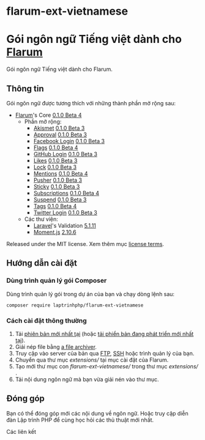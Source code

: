 # flarum-ext-vietnamese
# Gói ngôn ngữ Tiếng việt dành cho [Flarum](http://flarum.org/)

Gói ngôn ngữ Tiếng việt dành cho Flarum.

## Thông tin

Gói ngôn ngữ được tương thích với những thành phần mở rộng sau:

- [Flarum](https://github.com/flarum/core)'s Core [0.1.0 Beta 4](https://github.com/flarum/core/releases/tag/v0.1.0-beta.4)
  - Phần mở rộng:
    - [Akismet](https://github.com/flarum/akismet) [0.1.0 Beta 3](https://github.com/flarum/akismet/releases/tag/v0.1.0-beta.3)
    - [Approval](https://github.com/flarum/approval) [0.1.0 Beta 3](https://github.com/flarum/approval/releases/tag/v0.1.0-beta.3)
    - [Facebook Login](https://github.com/flarum/auth-facebook) [0.1.0 Beta 3](https://github.com/flarum/auth-facebook/releases/tag/v0.1.0-beta.3)
    - [Flags](https://github.com/flarum/flags) [0.1.0 Beta 4](https://github.com/flarum/flags/releases/tag/v0.1.0-beta.4)
    - [GitHub Login](https://github.com/flarum/auth-github) [0.1.0 Beta 3](https://github.com/flarum/auth-github/releases/tag/v0.1.0-beta.3)
    - [Likes](https://github.com/flarum/likes) [0.1.0 Beta 3](https://github.com/flarum/likes/releases/tag/v0.1.0-beta.3)
    - [Lock](https://github.com/flarum/lock) [0.1.0 Beta 3](https://github.com/flarum/lock/releases/tag/v0.1.0-beta.3)
    - [Mentions](https://github.com/flarum/mentions) [0.1.0 Beta 4](https://github.com/flarum/mentions/releases/tag/v0.1.0-beta.4)
    - [Pusher](https://github.com/flarum/pusher) [0.1.0 Beta 3](https://github.com/flarum/pusher/releases/tag/v0.1.0-beta.3)
    - [Sticky](https://github.com/flarum/sticky) [0.1.0 Beta 3](https://github.com/flarum/sticky/releases/tag/v0.1.0-beta.3)
    - [Subscriptions](https://github.com/flarum/subscriptions) [0.1.0 Beta 4](https://github.com/flarum/subscriptions/releases/tag/v0.1.0-beta.4)
    - [Suspend](https://github.com/flarum/suspend) [0.1.0 Beta 3](https://github.com/flarum/suspend/releases/tag/v0.1.0-beta.3)
    - [Tags](https://github.com/flarum/tags) [0.1.0 Beta 4](https://github.com/flarum/tags/releases/tag/v0.1.0-beta.4)
    - [Twitter Login](https://github.com/flarum/auth-twitter) [0.1.0 Beta 3](https://github.com/flarum/auth-twitter/releases/tag/v0.1.0-beta.3)
  - Các thư viện:
    - [Laravel](https://github.com/laravel/laravel)'s Validation [5.1.11](https://github.com/laravel/laravel/releases/tag/v5.1.11)
    - [Moment.js](https://github.com/moment/moment) [2.10.6](https://github.com/moment/moment/releases/tag/2.10.6)

Released under the MIT license. Xem thêm mục [license terms](https://github.com/maelsoucaze/flarum/blob/master/LICENSE).

## Hướng dẫn cài đặt

### Dùng trình quản lý gói Composer

Dùng trình quản lý gói trong dự án của bạn và chạy dòng lệnh sau:

```
composer require laptrinhphp/flarum-ext-vietnamese
```


### Cách cài đặt thông thường

1. Tải [phiên bản mới nhất tại](https://github.com/laptrinhphp/flarum-ext-vietnamese/releases) (hoặc [tải phiển bản đang phát triển mới nhất tại](https://github.com/laptrinhphp/flarum-ext-vietnamese/archive/master.zip)).
2. Giải nép file bằng [a file archiver](https://en.wikipedia.org/wiki/Comparison_of_file_archivers).
3. Truy cập vào server của bản qua [FTP](https://en.wikipedia.org/wiki/File_Transfer_Protocol), [SSH](https://en.wikipedia.org/wiki/Secure_Shell) hoặc trình quản lý của bạn.
4. Chuyển qua thư mục *extensions/* tại mục cài đặt của Flarum.
5. Tạo mới thư mục con *flarum-ext-vietnamese/*  trong thư mục *extensions/* .
6. Tải nội dung ngôn ngữ mà bạn vừa giải nén vào thư mục.

## Đóng góp

Bạn có thể đóng góp mới các nội dung về ngôn ngữ. Hoặc truy cập diễn đàn Lập trình PHP để cùng học hỏi các thủ thuật mới nhất. 

Các liên kết


